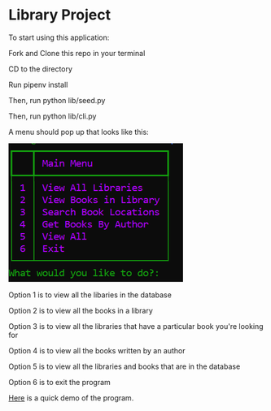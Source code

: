 # Library Project

To start using this application:

Fork and Clone this repo in your terminal

CD to the directory

Run pipenv install

Then, run python lib/seed.py

Then, run python lib/cli.py

A menu should pop up that looks like this:

![alt text](./media/library%20main%20menu.png "Main Menu")


Option 1 is to view all the libaries in the database

Option 2 is to view all the books in a library

Option 3 is to view all the libraries that have a particular book you're looking for

Option 4 is to view all the books written by an author

Option 5 is to view all the libraries and books that are in the database

Option 6 is to exit the program

[Here](https://www.youtube.com/watch?v=Ovl9lb_61ck) is a quick demo of the program. 